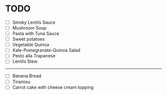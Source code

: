 # TODO

* [ ] Smoky Lentils Sauce
* [ ] Mushroom Soup
* [ ] Pasta with Tuna Sauce
* [ ] Sweet potatoes
* [ ] Vegetable Quinoa
* [ ] Kale-Pomegranate-Quinoa Salad
* [ ] Pesto alla Trapanese
* [ ] Lentils Stew

---

* [ ] Banana Bread
* [ ] Tiramisu
* [ ] Carrot cake with cheese cream topping

